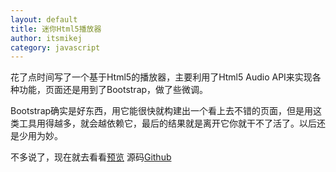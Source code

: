 ```yaml
---
layout: default
title: 迷你Html5播放器
author: itsmikej
category: javascript
---
```


花了点时间写了一个基于Html5的播放器，主要利用了Html5 Audio API来实现各种功能，页面还是用到了Bootstrap，做了些微调。

Bootstrap确实是好东西，用它能很快就构建出一个看上去不错的页面，但是用这类工具用得越多，就会越依赖它，最后的结果就是离开它你就干不了活了。以后还是少用为妙。

不多说了，现在就去看看[预览][playerurl] 源码[Github][giturl]

[playerurl]: http://mikejwechat.sinaapp.com/music/index.html
[giturl]: https://github.com/itsmikej/musicplayer
